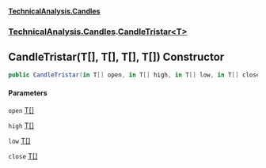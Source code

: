 #### [TechnicalAnalysis.Candles](TechnicalAnalysis.Candles.md 'TechnicalAnalysis.Candles')
### [TechnicalAnalysis.Candles](TechnicalAnalysis.Candles.md#TechnicalAnalysis.Candles 'TechnicalAnalysis.Candles').[CandleTristar&lt;T&gt;](CandleTristar_T_.md 'TechnicalAnalysis.Candles.CandleTristar<T>')

## CandleTristar(T[], T[], T[], T[]) Constructor

```csharp
public CandleTristar(in T[] open, in T[] high, in T[] low, in T[] close);
```
#### Parameters

<a name='TechnicalAnalysis.Candles.CandleTristar_T_.CandleTristar(T[],T[],T[],T[]).open'></a>

`open` [T](CandleTristar_T_.md#TechnicalAnalysis.Candles.CandleTristar_T_.T 'TechnicalAnalysis.Candles.CandleTristar<T>.T')[[]](https://docs.microsoft.com/en-us/dotnet/api/System.Array 'System.Array')

<a name='TechnicalAnalysis.Candles.CandleTristar_T_.CandleTristar(T[],T[],T[],T[]).high'></a>

`high` [T](CandleTristar_T_.md#TechnicalAnalysis.Candles.CandleTristar_T_.T 'TechnicalAnalysis.Candles.CandleTristar<T>.T')[[]](https://docs.microsoft.com/en-us/dotnet/api/System.Array 'System.Array')

<a name='TechnicalAnalysis.Candles.CandleTristar_T_.CandleTristar(T[],T[],T[],T[]).low'></a>

`low` [T](CandleTristar_T_.md#TechnicalAnalysis.Candles.CandleTristar_T_.T 'TechnicalAnalysis.Candles.CandleTristar<T>.T')[[]](https://docs.microsoft.com/en-us/dotnet/api/System.Array 'System.Array')

<a name='TechnicalAnalysis.Candles.CandleTristar_T_.CandleTristar(T[],T[],T[],T[]).close'></a>

`close` [T](CandleTristar_T_.md#TechnicalAnalysis.Candles.CandleTristar_T_.T 'TechnicalAnalysis.Candles.CandleTristar<T>.T')[[]](https://docs.microsoft.com/en-us/dotnet/api/System.Array 'System.Array')